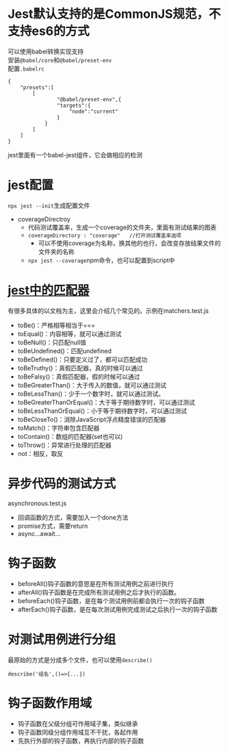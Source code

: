 # Jest默认支持的是CommonJS规范，不支持es6的方式
可以使用babel转换实现支持  
安装``@babel/core``和``@babel/preset-env``  
配置``.babelrc``
```
{
    "presets":[
        [
                "@babel/preset-env",{
                "targets":{
                    "node":"current"
                }
            }
        ]
    ]
}
```
jest里面有一个babel-jest组件，它会做相应的检测

# jest配置
``npx jest --init``生成配置文件  
- coverageDirectroy
  - 代码测试覆盖率，生成一个coverage的文件夹，里面有测试结果的图表
  - ``coverageDirectory : "coverage"   //打开测试覆盖率选项``
    - 可以不使用coverage为名称，换其他的也行，会改变存放结果文件的文件夹的名称
  - ``npx jest --coverage``npm命令，也可以配置到script中

# [jest中的匹配器](https://jestjs.io/docs/zh-Hans/expect)
有很多具体的以文档为主，这里会介绍几个常见的。示例在matchers.test.js
- toBe()：严格相等相当于===
- toEqual()：内容相等，就可以通过测试
- toBeNull()：只匹配null值
- toBeUndefined()：匹配undefined
- toBeDefined()：只要定义过了，都可以匹配成功
- toBeTruthy()：真假匹配器，真的时候可以通过
- toBeFalsy()：真假匹配器，假的时候可以通过
- toBeGreaterThan()：大于传入的数值，就可以通过测试
- toBeLessThan()：少于一个数字时，就可以通过测试。
- toBeGreaterThanOrEqual()：大于等于期待数字时，可以通过测试
- toBeLessThanOrEqual()：小于等于期待数字时，可以通过测试
- toBeCloseTo()：消除JavaScript浮点精度错误的匹配器
- toMatch()：字符串包含匹配器
- toContain()：数组的匹配器(set也可以)
- toThrow()：异常进行处理的匹配器
- not：相反，取反

# 异步代码的测试方式
asynchronous.test.js
- 回调函数的方式，需要加入一个done方法
- promise方式，需要return
- async...await...

# 钩子函数
- beforeAll()钩子函数的意思是在所有测试用例之前进行执行
- afterAll()钩子函数是在完成所有测试用例之后才执行的函数。
- beforeEach()钩子函数，是在每个测试用例前都会执行一次的钩子函数
- afterEach()钩子函数，是在每次测试用例完成测试之后执行一次的钩子函数

# 对测试用例进行分组
最原始的方式是分成多个文件，也可以使用``describe()``
```
describe('组名',()=>{...})
```

# 钩子函数作用域
- 钩子函数在父级分组可作用域子集，类似继承
- 钩子函数同级分组作用域互不干扰，各起作用
- 先执行外部的钩子函数，再执行内部的钩子函数